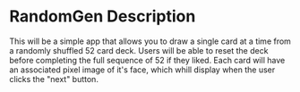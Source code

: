 # RandomGen Description
This will be a simple app that allows you to draw a single card at a time from a randomly shuffled 52 card deck. Users will be able to reset the deck before completing the full sequence of 52 if they liked. Each card will have an associated pixel image of it's face, which whill display when the user clicks the "next" button. 

